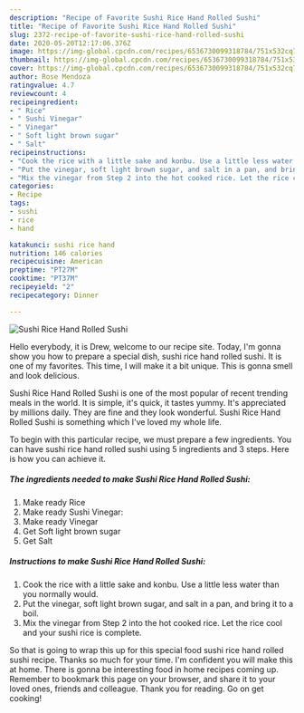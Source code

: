 ```yaml
---
description: "Recipe of Favorite Sushi Rice Hand Rolled Sushi"
title: "Recipe of Favorite Sushi Rice Hand Rolled Sushi"
slug: 2372-recipe-of-favorite-sushi-rice-hand-rolled-sushi
date: 2020-05-20T12:17:06.376Z
image: https://img-global.cpcdn.com/recipes/6536730099318784/751x532cq70/sushi-rice-hand-rolled-sushi-recipe-main-photo.jpg
thumbnail: https://img-global.cpcdn.com/recipes/6536730099318784/751x532cq70/sushi-rice-hand-rolled-sushi-recipe-main-photo.jpg
cover: https://img-global.cpcdn.com/recipes/6536730099318784/751x532cq70/sushi-rice-hand-rolled-sushi-recipe-main-photo.jpg
author: Rose Mendoza
ratingvalue: 4.7
reviewcount: 4
recipeingredient:
- " Rice"
- " Sushi Vinegar"
- " Vinegar"
- " Soft light brown sugar"
- " Salt"
recipeinstructions:
- "Cook the rice with a little sake and konbu. Use a little less water than you normally would."
- "Put the vinegar, soft light brown sugar, and salt in a pan, and bring it to a boil."
- "Mix the vinegar from Step 2 into the hot cooked rice. Let the rice cool and your sushi rice is complete."
categories:
- Recipe
tags:
- sushi
- rice
- hand

katakunci: sushi rice hand 
nutrition: 146 calories
recipecuisine: American
preptime: "PT27M"
cooktime: "PT37M"
recipeyield: "2"
recipecategory: Dinner

---
```



![Sushi Rice Hand Rolled Sushi](https://img-global.cpcdn.com/recipes/6536730099318784/751x532cq70/sushi-rice-hand-rolled-sushi-recipe-main-photo.jpg)

Hello everybody, it is Drew, welcome to our recipe site. Today, I'm gonna show you how to prepare a special dish, sushi rice hand rolled sushi. It is one of my favorites. This time, I will make it a bit unique. This is gonna smell and look delicious.



Sushi Rice Hand Rolled Sushi is one of the most popular of recent trending meals in the world. It is simple, it's quick, it tastes yummy. It's appreciated by millions daily. They are fine and they look wonderful. Sushi Rice Hand Rolled Sushi is something which I've loved my whole life.


To begin with this particular recipe, we must prepare a few ingredients. You can have sushi rice hand rolled sushi using 5 ingredients and 3 steps. Here is how you can achieve it.

<!--inarticleads1-->

##### The ingredients needed to make Sushi Rice Hand Rolled Sushi:

1. Make ready  Rice
1. Make ready  Sushi Vinegar:
1. Make ready  Vinegar
1. Get  Soft light brown sugar
1. Get  Salt




<!--inarticleads2-->

##### Instructions to make Sushi Rice Hand Rolled Sushi:

1. Cook the rice with a little sake and konbu. Use a little less water than you normally would.
1. Put the vinegar, soft light brown sugar, and salt in a pan, and bring it to a boil.
1. Mix the vinegar from Step 2 into the hot cooked rice. Let the rice cool and your sushi rice is complete.




So that is going to wrap this up for this special food sushi rice hand rolled sushi recipe. Thanks so much for your time. I'm confident you will make this at home. There is gonna be interesting food in home recipes coming up. Remember to bookmark this page on your browser, and share it to your loved ones, friends and colleague. Thank you for reading. Go on get cooking!

